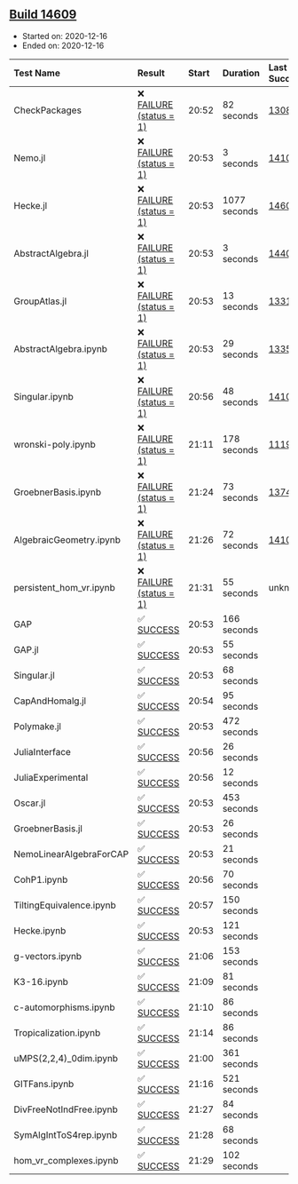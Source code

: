 ## [Build 14609](https://oscarci.mathematik.uni-kl.de/job/oscar/14609/)

* Started on: 2020-12-16
* Ended on: 2020-12-16

| Test Name    | Result | Start | Duration | Last Success | First Failure |
|:-------------|:-------|:------|:---------|:-------------|:--------------|
| CheckPackages | ❌ [FAILURE (status = 1)](https://oscarci.mathematik.uni-kl.de/job/oscar/14609/artifact/logs/build-14609/CheckPackages.log) | 20:52 | 82 seconds | [13085](https://oscarci.mathematik.uni-kl.de/job/oscar/13085/) | [13086](https://oscarci.mathematik.uni-kl.de/job/oscar/13086/) |
| Nemo.jl | ❌ [FAILURE (status = 1)](https://oscarci.mathematik.uni-kl.de/job/oscar/14609/artifact/logs/build-14609/Nemo.jl.log) | 20:53 | 3 seconds | [14101](https://oscarci.mathematik.uni-kl.de/job/oscar/14101/) | [14102](https://oscarci.mathematik.uni-kl.de/job/oscar/14102/) |
| Hecke.jl | ❌ [FAILURE (status = 1)](https://oscarci.mathematik.uni-kl.de/job/oscar/14609/artifact/logs/build-14609/Hecke.jl.log) | 20:53 | 1077 seconds | [14608](https://oscarci.mathematik.uni-kl.de/job/oscar/14608/) | [14609](https://oscarci.mathematik.uni-kl.de/job/oscar/14609/) |
| AbstractAlgebra.jl | ❌ [FAILURE (status = 1)](https://oscarci.mathematik.uni-kl.de/job/oscar/14609/artifact/logs/build-14609/AbstractAlgebra.jl.log) | 20:53 | 3 seconds | [14405](https://oscarci.mathematik.uni-kl.de/job/oscar/14405/) | [14406](https://oscarci.mathematik.uni-kl.de/job/oscar/14406/) |
| GroupAtlas.jl | ❌ [FAILURE (status = 1)](https://oscarci.mathematik.uni-kl.de/job/oscar/14609/artifact/logs/build-14609/GroupAtlas.jl.log) | 20:53 | 13 seconds | [13311](https://oscarci.mathematik.uni-kl.de/job/oscar/13311/) | [13312](https://oscarci.mathematik.uni-kl.de/job/oscar/13312/) |
| AbstractAlgebra.ipynb | ❌ [FAILURE (status = 1)](https://oscarci.mathematik.uni-kl.de/job/oscar/14609/artifact/logs/build-14609/AbstractAlgebra.ipynb.log) | 20:53 | 29 seconds | [13355](https://oscarci.mathematik.uni-kl.de/job/oscar/13355/) | [13356](https://oscarci.mathematik.uni-kl.de/job/oscar/13356/) |
| Singular.ipynb | ❌ [FAILURE (status = 1)](https://oscarci.mathematik.uni-kl.de/job/oscar/14609/artifact/logs/build-14609/Singular.ipynb.log) | 20:56 | 48 seconds | [14101](https://oscarci.mathematik.uni-kl.de/job/oscar/14101/) | [14102](https://oscarci.mathematik.uni-kl.de/job/oscar/14102/) |
| wronski-poly.ipynb | ❌ [FAILURE (status = 1)](https://oscarci.mathematik.uni-kl.de/job/oscar/14609/artifact/logs/build-14609/wronski-poly.ipynb.log) | 21:11 | 178 seconds | [11192](https://oscarci.mathematik.uni-kl.de/job/oscar/11192/) | [11193](https://oscarci.mathematik.uni-kl.de/job/oscar/11193/) |
| GroebnerBasis.ipynb | ❌ [FAILURE (status = 1)](https://oscarci.mathematik.uni-kl.de/job/oscar/14609/artifact/logs/build-14609/GroebnerBasis.ipynb.log) | 21:24 | 73 seconds | [13748](https://oscarci.mathematik.uni-kl.de/job/oscar/13748/) | [13749](https://oscarci.mathematik.uni-kl.de/job/oscar/13749/) |
| AlgebraicGeometry.ipynb | ❌ [FAILURE (status = 1)](https://oscarci.mathematik.uni-kl.de/job/oscar/14609/artifact/logs/build-14609/AlgebraicGeometry.ipynb.log) | 21:26 | 72 seconds | [14101](https://oscarci.mathematik.uni-kl.de/job/oscar/14101/) | [14102](https://oscarci.mathematik.uni-kl.de/job/oscar/14102/) |
| persistent_hom_vr.ipynb | ❌ [FAILURE (status = 1)](https://oscarci.mathematik.uni-kl.de/job/oscar/14609/artifact/logs/build-14609/persistent_hom_vr.ipynb.log) | 21:31 | 55 seconds | unknown | unknown |
| GAP | ✅ [SUCCESS](https://oscarci.mathematik.uni-kl.de/job/oscar/14609/artifact/logs/build-14609/GAP.log) | 20:53 | 166 seconds |  |  |
| GAP.jl | ✅ [SUCCESS](https://oscarci.mathematik.uni-kl.de/job/oscar/14609/artifact/logs/build-14609/GAP.jl.log) | 20:53 | 55 seconds |  |  |
| Singular.jl | ✅ [SUCCESS](https://oscarci.mathematik.uni-kl.de/job/oscar/14609/artifact/logs/build-14609/Singular.jl.log) | 20:53 | 68 seconds |  |  |
| CapAndHomalg.jl | ✅ [SUCCESS](https://oscarci.mathematik.uni-kl.de/job/oscar/14609/artifact/logs/build-14609/CapAndHomalg.jl.log) | 20:54 | 95 seconds |  |  |
| Polymake.jl | ✅ [SUCCESS](https://oscarci.mathematik.uni-kl.de/job/oscar/14609/artifact/logs/build-14609/Polymake.jl.log) | 20:53 | 472 seconds |  |  |
| JuliaInterface | ✅ [SUCCESS](https://oscarci.mathematik.uni-kl.de/job/oscar/14609/artifact/logs/build-14609/JuliaInterface.log) | 20:56 | 26 seconds |  |  |
| JuliaExperimental | ✅ [SUCCESS](https://oscarci.mathematik.uni-kl.de/job/oscar/14609/artifact/logs/build-14609/JuliaExperimental.log) | 20:56 | 12 seconds |  |  |
| Oscar.jl | ✅ [SUCCESS](https://oscarci.mathematik.uni-kl.de/job/oscar/14609/artifact/logs/build-14609/Oscar.jl.log) | 20:53 | 453 seconds |  |  |
| GroebnerBasis.jl | ✅ [SUCCESS](https://oscarci.mathematik.uni-kl.de/job/oscar/14609/artifact/logs/build-14609/GroebnerBasis.jl.log) | 20:53 | 26 seconds |  |  |
| NemoLinearAlgebraForCAP | ✅ [SUCCESS](https://oscarci.mathematik.uni-kl.de/job/oscar/14609/artifact/logs/build-14609/NemoLinearAlgebraForCAP.log) | 20:53 | 21 seconds |  |  |
| CohP1.ipynb | ✅ [SUCCESS](https://oscarci.mathematik.uni-kl.de/job/oscar/14609/artifact/logs/build-14609/CohP1.ipynb.log) | 20:56 | 70 seconds |  |  |
| TiltingEquivalence.ipynb | ✅ [SUCCESS](https://oscarci.mathematik.uni-kl.de/job/oscar/14609/artifact/logs/build-14609/TiltingEquivalence.ipynb.log) | 20:57 | 150 seconds |  |  |
| Hecke.ipynb | ✅ [SUCCESS](https://oscarci.mathematik.uni-kl.de/job/oscar/14609/artifact/logs/build-14609/Hecke.ipynb.log) | 20:53 | 121 seconds |  |  |
| g-vectors.ipynb | ✅ [SUCCESS](https://oscarci.mathematik.uni-kl.de/job/oscar/14609/artifact/logs/build-14609/g-vectors.ipynb.log) | 21:06 | 153 seconds |  |  |
| K3-16.ipynb | ✅ [SUCCESS](https://oscarci.mathematik.uni-kl.de/job/oscar/14609/artifact/logs/build-14609/K3-16.ipynb.log) | 21:09 | 81 seconds |  |  |
| c-automorphisms.ipynb | ✅ [SUCCESS](https://oscarci.mathematik.uni-kl.de/job/oscar/14609/artifact/logs/build-14609/c-automorphisms.ipynb.log) | 21:10 | 86 seconds |  |  |
| Tropicalization.ipynb | ✅ [SUCCESS](https://oscarci.mathematik.uni-kl.de/job/oscar/14609/artifact/logs/build-14609/Tropicalization.ipynb.log) | 21:14 | 86 seconds |  |  |
| uMPS(2,2,4)_0dim.ipynb | ✅ [SUCCESS](https://oscarci.mathematik.uni-kl.de/job/oscar/14609/artifact/logs/build-14609/uMPS-2-2-4-_0dim.ipynb.log) | 21:00 | 361 seconds |  |  |
| GITFans.ipynb | ✅ [SUCCESS](https://oscarci.mathematik.uni-kl.de/job/oscar/14609/artifact/logs/build-14609/GITFans.ipynb.log) | 21:16 | 521 seconds |  |  |
| DivFreeNotIndFree.ipynb | ✅ [SUCCESS](https://oscarci.mathematik.uni-kl.de/job/oscar/14609/artifact/logs/build-14609/DivFreeNotIndFree.ipynb.log) | 21:27 | 84 seconds |  |  |
| SymAlgIntToS4rep.ipynb | ✅ [SUCCESS](https://oscarci.mathematik.uni-kl.de/job/oscar/14609/artifact/logs/build-14609/SymAlgIntToS4rep.ipynb.log) | 21:28 | 68 seconds |  |  |
| hom_vr_complexes.ipynb | ✅ [SUCCESS](https://oscarci.mathematik.uni-kl.de/job/oscar/14609/artifact/logs/build-14609/hom_vr_complexes.ipynb.log) | 21:29 | 102 seconds |  |  |
